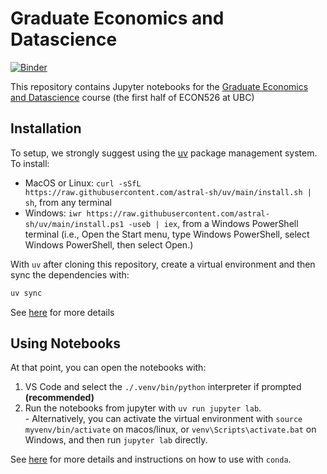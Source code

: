 # Graduate Economics and Datascience
[![Binder](https://mybinder.org/badge_logo.svg)](https://mybinder.org/v2/gh/jlperla/grad_econ_datascience/HEAD)

This repository contains Jupyter notebooks for the [Graduate Economics and Datascience](https://jlperla.github.io/grad_econ_datascience/) course (the first half of ECON526 at UBC)


## Installation
To setup, we strongly suggest using the [uv](https://github.com/astral-sh/uv) package management system.  To install:
   - MacOS or Linux: `curl -sSfL https://raw.githubusercontent.com/astral-sh/uv/main/install.sh | sh`, from any terminal
   - Windows: `iwr https://raw.githubusercontent.com/astral-sh/uv/main/install.ps1 -useb | iex`, from a Windows PowerShell terminal (i.e., Open the Start menu, type Windows PowerShell, select Windows PowerShell, then select Open.)

With `uv` after cloning this repository, create a virtual environment and then sync the dependencies with:
```bash
uv sync
```

See [here](https://jlperla.github.io/grad_econ_datascience/pages/setup.html#quick-start) for more details

## Using Notebooks
At that point, you can open the notebooks with:
  1. VS Code and select the `./.venv/bin/python` interpreter if prompted **(recommended)**
  2. Run the notebooks from jupyter with `uv run jupyter lab`.  
    - Alternatively, you can activate the virtual environment with `source myvenv/bin/activate` on macos/linux, or `venv\Scripts\activate.bat` on Windows, and then run `jupyter lab` directly.

See [here](https://jlperla.github.io/grad_econ_datascience/slides/environment.html) for more details and instructions on how to use with `conda`.